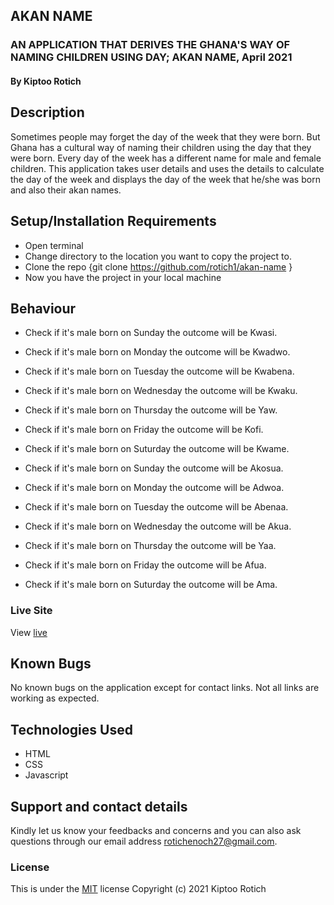 
## AKAN NAME
### AN APPLICATION THAT DERIVES THE GHANA'S WAY OF NAMING CHILDREN USING DAY; AKAN NAME, April 2021
#### By Kiptoo Rotich
## Description
Sometimes people may forget the day of the week that they were born. But Ghana has a cultural way of naming their children using the day that they were born. Every day of the week has a different name for male and female children. This application takes user details and uses the details to calculate the day of the week and displays the day of the week that he/she was born and also their akan names. 
## Setup/Installation Requirements
* Open terminal
* Change directory to the location you want to copy the project to.
* Clone the repo {git clone https://github.com/rotich1/akan-name }
* Now you have the project in your local machine
## Behaviour

* Check if it's male born on Sunday the outcome will be Kwasi.
* Check if it's male born on Monday the outcome will be Kwadwo.
* Check if it's male born on Tuesday the outcome will be Kwabena.
* Check if it's male born on Wednesday the outcome will be Kwaku.
* Check if it's male born on Thursday the outcome will be Yaw.
* Check if it's male born on Friday the outcome will be Kofi.
* Check if it's male born on Suturday the outcome will be Kwame.
  
* Check if it's male born on Sunday the outcome will be Akosua.
* Check if it's male born on Monday the outcome will be Adwoa.
* Check if it's male born on Tuesday the outcome will be Abenaa.
* Check if it's male born on Wednesday the outcome will be Akua.
* Check if it's male born on Thursday the outcome will be Yaa.
* Check if it's male born on Friday the outcome will be Afua.
* Check if it's male born on Suturday the outcome will be Ama.
### Live Site
View [live](https://rotich1.github.io/akan-name/)
## Known Bugs
No known bugs on the application except for contact links. Not all links are working as expected.
## Technologies Used
* HTML
* CSS
* Javascript
## Support and contact details
Kindly let us know your feedbacks and concerns and you can also ask questions through our email address rotichenoch27@gmail.com.
### License
This is under the [MIT](LICENSE) license
Copyright (c) 2021 Kiptoo Rotich
